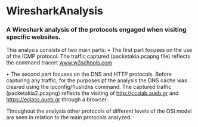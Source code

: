 # WiresharkAnalysis
### A Wireshark analysis of the protocols engaged when visiting specific websites.

This analysis consists of two main parts: 
•	The first part focuses on the use of the ICMP protocol. The traffic captured (packetakia.pcapng file) reflects the command tracert www.w3schools.com

•	The second part focuses on the DNS and HTTP protocols. Before capturing any traffic, for the purposes pf the analysis the DNS cache was cleared using the ipconfig/flushdns command. The captured traffic (packetakia2.pcapng) reflects the visiting of http://ccslab.aueb.gr and https://eclass.aueb.gr through a browser. 

Throughout the analysis other protocols of different levels of the OSI model are seen in relation to the main protocols analyzed. 